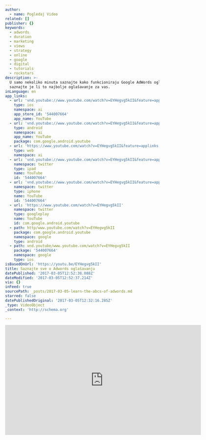 ```yaml
---
author:
  - name: Pogledaj Video
related: []
publisher: {}
keywords:
  - adwords
  - duration
  - marketing
  - views
  - strategy
  - online
  - google
  - digital
  - tutorials
  - rockstars
description: >-
  U samo nekoliko minuta saznajte kako funkcioniraju Google AdWords oglasi i
  saznajte je li to najbolje oglašavanje za vas.
inLanguage: en
app_links:
  - url: 'vnd.youtube://www.youtube.com/watch?v=EYHegvg5kII&feature=applinks'
    type: ios
    namespace: ai
    app_store_id: '544007664'
    app_name: YouTube
  - url: 'vnd.youtube://www.youtube.com/watch?v=EYHegvg5kII&feature=applinks'
    type: android
    namespace: ai
    app_name: YouTube
    package: com.google.android.youtube
  - url: 'https://www.youtube.com/watch?v=EYHegvg5kII&feature=applinks'
    type: web
    namespace: ai
  - url: 'vnd.youtube://www.youtube.com/watch?v=EYHegvg5kII&feature=applinks'
    namespace: twitter
    type: ipad
    name: YouTube
    id: '544007664'
  - url: 'vnd.youtube://www.youtube.com/watch?v=EYHegvg5kII&feature=applinks'
    namespace: twitter
    type: iphone
    name: YouTube
    id: '544007664'
  - url: 'https://www.youtube.com/watch?v=EYHegvg5kII'
    namespace: twitter
    type: googleplay
    name: YouTube
    id: com.google.android.youtube
  - path: http/www.youtube.com/watch?v=EYHegvg5kII
    package: com.google.android.youtube
    namespace: google
    type: android
  - path: vnd.youtube/www.youtube.com/watch?v=EYHegvg5kII
    package: '544007664'
    namespace: google
    type: ios
isBasedOnUrl: 'https://youtu.be/EYHegvg5kII'
title: Saznajte sve o Adwords oglašavanju
datePublished: '2017-03-05T12:52:38.088Z'
dateModified: '2017-03-05T12:52:37.214Z'
via: {}
inFeed: true
sourcePath: _posts/2017-03-05-learn-the-abcs-of-adwords.md
starred: false
datePublishedOriginal: '2017-03-05T12:32:16.285Z'
_type: VideoObject
_context: 'http://schema.org'

---
```

<iframe src="https://cdn.embedly.com/widgets/media.html?src=https%3A%2F%2Fwww.youtube.com%2Fembed%2FEYHegvg5kII%3Ffeature%3Doembed&amp;url=http%3A%2F%2Fwww.youtube.com%2Fwatch%3Fv%3DEYHegvg5kII&amp;image=https%3A%2F%2Fi.ytimg.com%2Fvi%2FEYHegvg5kII%2Fhqdefault.jpg&amp;key=b7d04c9b404c499eba89ee7072e1c4f7&amp;type=text%2Fhtml&amp;schema=youtube" width="640" height="360" scrolling="no" frameborder="0" allowfullscreen="" style=""></iframe>